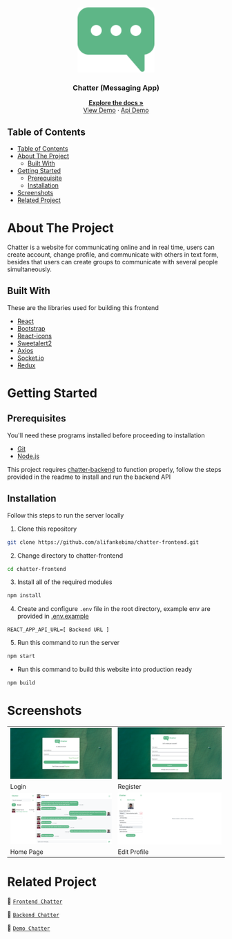 <br />
<p align="center">
  <div align="center">
    <img height="150" src="./docs/readme/logo.svg" alt="chatter" border="0"/>
  </div>
  <h3 align="center">Chatter (Messaging App)</h3>
  <p align="center">
    <a href="https://github.com/alifankebima/chatter-frontend"><strong>Explore the docs »</strong></a>
    <br />
    <a href="https://chatter-frontend.vercel.app">View Demo</a>
    ·
    <a href="https://chatter-backend-production.up.railway.app">Api Demo</a>
  </p>
</p>

## Table of Contents

- [Table of Contents](#table-of-contents)
- [About The Project](#about-the-project)
  - [Built With](#built-with)
- [Getting Started](#getting-started)
  - [Prerequisite](#prerequisites)
  - [Installation](#installation)
- [Screenshots](#screenshots)
- [Related Project](#related-project)

# About The Project

Chatter is a website for communicating online and in real time, users can create account, change profile, and communicate with others in text form, besides that users can create groups to communicate with several people simultaneously.

## Built With

These are the libraries used for building this frontend

- [React](https://reactjs.org/)
- [Bootstrap](https://getbootstrap.com/)
- [React-icons](https://react-icons.github.io/react-icons/)
- [Sweetalert2](https://sweetalert2.github.io)
- [Axios](https://axios-http.com)
- [Socket.io](https://socket.io)
- [Redux](https://redux.js.org)

# Getting Started

## Prerequisites

You'll need these programs installed before proceeding to installation

- [Git](https://git-scm.com/downloads)
- [Node.js](https://nodejs.org/en/download)

This project requires [chatter-backend](https://github.com/alifankebima/chatter-backend) to function properly, follow the steps provided in the readme to install and run the backend API

## Installation

Follow this steps to run the server locally

1. Clone this repository

```sh
git clone https://github.com/alifankebima/chatter-frontend.git
```

2. Change directory to chatter-frontend

```sh
cd chatter-frontend
```

3. Install all of the required modules

```sh
npm install
```

4. Create and configure `.env` file in the root directory, example env are provided in [.env.example](./.env.example)

```env
REACT_APP_API_URL=[ Backend URL ]
```

5. Run this command to run the server

```sh
npm start
```

- Run this command to build this website into production ready

```sh
npm build
```

# Screenshots

<table>
 <tr>
    <td><img width="350px" src="./docs/readme/login.png" border="0" alt="Login" /></td>
    <td> <img width="350px" src="./docs/readme/register.png" border="0"  alt="Register" /></td>
  </tr>
   <tr>
    <td>Login</td>
    <td>Register</td>
  </tr>
   <tr>
    <td><img width="350px" src="./docs/readme/home-page.png" border="0" alt="Home Page" /></td>
    <td><img width="350px" src="./docs/readme/edit-profile.png" border="0" alt="Edit Profile" /> </td>
  </tr>
   <tr>
    <td>Home Page</td>
    <td>Edit Profile</td>
  </tr>
</table>

# Related Project

:rocket: [`Frontend Chatter`](https://github.com/alifankebima/chatter-frontend)

:rocket: [`Backend Chatter`](https://github.com/alifankebima/chatter-backend)

:rocket: [`Demo Chatter`](https://chatter-frontend.vercel.app)

